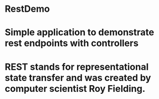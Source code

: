 # RestDemo
# Simple application to demonstrate rest endpoints with controllers
# REST stands for representational state transfer and was created by computer scientist Roy Fielding.
